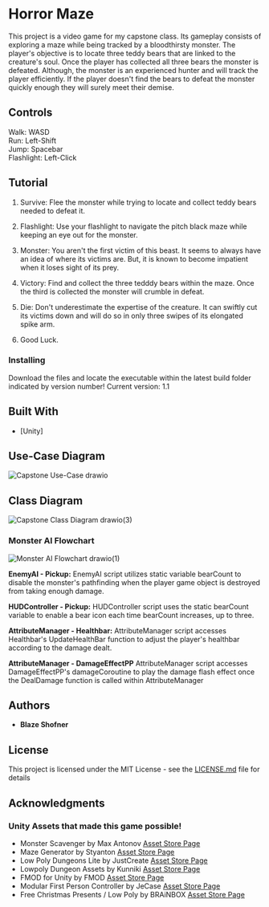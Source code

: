 # Horror Maze

This project is a video game for my capstone class. Its gameplay consists of exploring a maze while being tracked by a bloodthirsty monster. The player's objective is to locate three teddy bears that are linked to the creature's soul. Once the player has collected all three bears the monster is defeated. Although, the monster is an experienced hunter and will track the player efficiently. If the player doesn't find the bears to defeat the monster quickly enough they will surely meet their demise.

## Controls

<p>Walk: WASD <br>
Run: Left-Shift <br>
Jump: Spacebar <br>
Flashlight: Left-Click

## Tutorial

1. Survive: Flee the monster while trying to locate and collect teddy bears needed to defeat it.

2. Flashlight: Use your flashlight to navigate the pitch black maze while keeping an eye out for the monster.

3. Monster: You aren't the first victim of this beast. It seems to always have an idea of where its victims are. But, it is known to become impatient when it loses sight of its prey.

4. Victory: Find and collect the three tedddy bears within the maze. Once the third is collected the monster will crumble in defeat.

5. Die: Don't underestimate the expertise of the creature. It can swiftly cut its victims down and will do so in only three swipes of its elongated spike arm.

6. Good Luck.

### Installing

Download the files and locate the executable within the latest build folder indicated by version number! Current version: 1.1

## Built With

* [Unity]

## Use-Case Diagram

![Capstone Use-Case drawio](https://github.com/Jaeger556/Horror-Maze/assets/46098988/d8abf203-a942-49af-8808-7eaba23052f1)


## Class Diagram

![Capstone Class Diagram drawio(3)](https://github.com/Jaeger556/Horror-Maze/assets/46098988/b7cbd286-38df-422c-aca5-da583790fd05)

### Monster AI Flowchart

![Monster AI Flowchart drawio(1)](https://github.com/Jaeger556/Horror-Maze/assets/46098988/f674411c-8abd-4862-9540-734ed953cc70)

**EnemyAI - Pickup:**
EnemyAI script utilizes static variable bearCount to disable the monster's pathfinding when the player game object is destroyed from taking enough damage. 

**HUDController - Pickup:**
HUDController script uses the static bearCount variable to enable a bear icon each time bearCount increases, up to three.

**AttributeManager - Healthbar:**
AttributeManager script accesses Healthbar's UpdateHealthBar function to adjust the player's healthbar according to the damage dealt.

**AttributeManager - DamageEffectPP**
AttributeManager script accesses DamageEffectPP's damageCoroutine to play the damage flash effect once the DealDamage function is called within AttributeManager

## Authors

* **Blaze Shofner**

## License

This project is licensed under the MIT License - see the [LICENSE.md](LICENSE.md) file for details

## Acknowledgments

### Unity Assets that made this game possible!
* Monster Scavenger by Max Antonov [Asset Store Page](https://assetstore.unity.com/packages/3d/characters/monster-scavenger-191323)
* Maze Generator by Styanton [Asset Store Page](https://assetstore.unity.com/packages/tools/modeling/maze-generator-38689)
* Low Poly Dungeons Lite by JustCreate [Asset Store Page](https://assetstore.unity.com/packages/3d/environments/dungeons/low-poly-dungeons-lite-177937)
* Lowpoly Dungeon Assets by Kunniki [Asset Store Page](https://assetstore.unity.com/packages/3d/environments/dungeons/lowpoly-dungeon-assets-117330)
* FMOD for Unity by FMOD [Asset Store Page](https://assetstore.unity.com/packages/tools/audio/fmod-for-unity-161631)
* Modular First Person Controller by JeCase [Asset Store Page](https://assetstore.unity.com/packages/3d/characters/modular-first-person-controller-189884)
* Free Christmas Presents / Low Poly by BRAiNBOX [Asset Store Page](https://assetstore.unity.com/packages/3d/props/free-christmas-presents-low-poly-24356)
